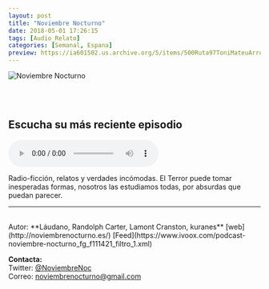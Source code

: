 ```yaml
---
layout: post
title: "Noviembre Nocturno"
date: 2018-05-01 17:26:15
tags: [Audio_Relato]
categories: [Semanal, Espana]
preview: https://ia601502.us.archive.org/5/items/500Ruta97ToniMateuArrom/300-NoviembreNocturno.jpg
---
```


![Noviembre Nocturno](https://ia601502.us.archive.org/5/items/500Ruta97ToniMateuArrom/500-NoviembreNocturno.jpg)

<br/>
<br/>

## Escucha su más reciente episodio

<!--reproductor-feed=https://www.ivoox.com/podcast-noviembre-nocturno_fg_f111421_filtro_1.xml-->
<!--reproductor-start-->
<audio id="audio" preload="auto" controls="" src="http://www.ivoox.com/el-gato-negro-edgar-allan-poe_mf_28437298_feed_1.mp3"></audio>
<!--reproductor-end-->

Radio-ficción, relatos y verdades incómodas. El Terror puede tomar inesperadas formas, nosotros las estudiamos todas, por absurdas que puedan parecer.  

_ _ _
<br>
Autor: **Láudano, Randolph Carter, Lamont Cranston, kuranes**  
[web](http://noviembrenocturno.es/)  
[Feed](https://www.ivoox.com/podcast-noviembre-nocturno_fg_f111421_filtro_1.xml)  



**Contacta:**  
Twitter: [@NoviembreNoc](https://twitter.com/NoviembreNoc)  
Correo: [noviembrenocturno@gmail.com](mailto:noviembrenocturno@gmail.com)  
